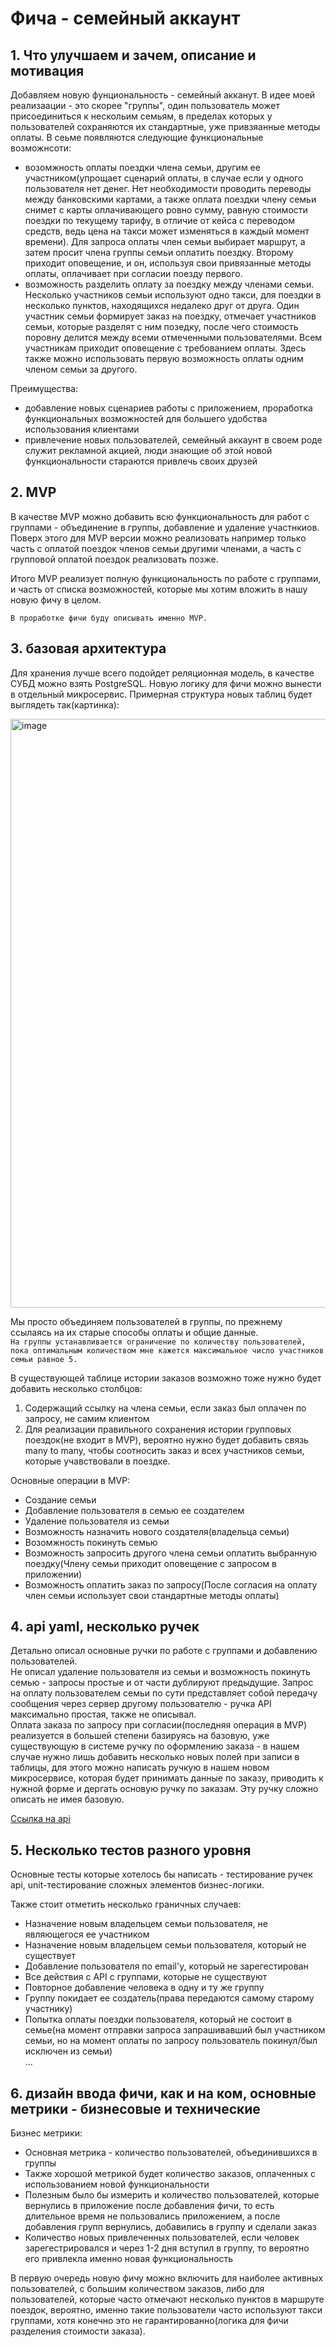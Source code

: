 # Фича - семейный аккаунт

## 1. Что улучшаем и зачем, описание и мотивация
Добавляем новую фунциональность - семейный акканут. В идее моей реализаации - это скорее "группы", один пользователь
может присоединиться к нескольим семьям, в пределах которых у пользователей сохраняются их стандартные, уже привзяанные
методы оплаты. В сеьме появляются следующие функциональные возможнсоти:

* возомжность оплаты поездки члена семьи, другим ее участником(упрощает сценарий оплаты, в случае если у одного
пользователя нет денег. Нет необходимости проводить переводы между банковскими картами, а также оплата поездки члену 
семьи снимет с карты оплачивающего ровно сумму, равную стоимости поездки по текущему тарифу, в отличие от кейса с 
переводом средств, ведь цена на такси может изменяться в каждый момент времени). Для запроса оплаты член семьи выбирает
маршрут, а затем просит члена группы семьи оплатить поездку. Второму приходит оповещение, и он, используя свои
привязанные методы оплаты, оплачивает при согласии поезду первого.
* возможность разделить оплату за поездку между членами семьи. Несколько участников семьи используют одно такси, для
поездки в несколько пунктов, находящихся недалеко друг от друга. Один участник семьи формирует заказ на поездку,
отмечает участников семьи, которые разделят с ним позедку, после чего стоимость поровну делится между всеми
отмеченными пользователями. Всем участникам приходит оповещение с требованием оплаты. Здесь также можно использовать
первую возможность оплаты одним членом семьи за другого.

Преимущества:
* добавление новых сценариев работы с приложением, проработка функциональных возможностей для большего удобства
использования клиентами
* привлечение новых пользователей, семейный аккаунт в своем роде служит рекламной акцией, люди знающие об этой новой
функциональности стараются привлечь своих друзей


## 2. MVP
В качестве MVP можно добавить всю функциональность для работ с группами - объединение в группы, добавление и удаление 
участнкиов. Поверх этого для MVP версии можно реализовать например только часть с оплатой поездок
членов семьи другими членами, а часть с групповой оплатой поездок реализовать позже.

Итого MVP реализует полную функциональность по работе с группами, и часть от списка возможностей,
которые мы хотим вложить в нашу новую фичу в целом.

`В проработке фичи буду описывать именно MVP.`


## 3. базовая архитектура
Для хранения лучше всего подойдет реляционная модель, в качестве СУБД можно взять PostgreSQL. Новую логику для фичи
можно вынести в отдельный микросервис. Примерная структура новых таблиц будет выглядеть так(картинка):

<img width="942" alt="image" src="https://user-images.githubusercontent.com/44731679/121331014-2cef9500-c91f-11eb-9138-6dab92114cbe.png">

Мы просто объединяем пользователей в группы, по прежнему ссылаясь на их старые способы оплаты и общие данные.  
`На группы устанавливается ограничение по количеству пользователей, пока оптимальным количеством мне кажется
максимальное число участников семьи равное 5.`

В существующей таблице истории заказов возможно тоже нужно будет добавить несколько столбцов:
1. Содержащий ссылку на члена семьи, если заказ был оплачен по запросу, не самим клиентом
2. Для реализации правильного сохранения истории групповых поездок(не входит в MVP), вероятно нужно будет добавить
связь many to many, чтобы соотносить заказ и всех участников семьи, которые учавствовали в поездке.

Основные операции в MVP:
* Создание семьи
* Добавление пользователя в семью ее создателем
* Удаление пользователя из семьи
* Возможность назначить нового создателя(владельца семьи)
* Возомжность покинуть семью
* Возможность запросить другого члена семьи оплатить выбранную поездку(Члену семьи приходит оповещение с запросом
в приложении)
* Возможность оплатить заказ по запросу(После согласия на оплату член семьи использует свои стандартные методы оплаты)


## 4. api yaml, несколько ручек
Детально описал основные ручки по работе с группами и добавлению пользователей.  
Не описал удаление пользователя из семьи и возможность покинуть семью - запросы простые и от части дублируют 
предыдущие. Запрос на оплату пользователем семьи по сути представляет собой
передачу сообщения через сервер другому пользователю - ручка API максимально простая, также не описывал.  
Оплата заказа по запросу при согласии(последняя операция в MVP) реализуется в большей степени базируясь на базовую,
уже существующую в системе ручку по оформлению заказа - в нашем случае нужно лишь добавить несколько новых полей при
записи в таблицы, для этого можно написать ручкую в нашем новом микросервисе, которая будет принимать данные по заказу,
приводить к нужной форме и дергать основую ручку по заказам. Эту ручку сложно описать не имея базовую.

[Ссылка на api](api.yaml)


## 5. Несколько тестов разного уровня
Основные тесты которые хотелось бы написать -  тестирование ручек api, unit-тестирование сложных элементов
бизнес-логики.

Также стоит отметить несколько граничных случаев:
* Назначение новым владельцем семьи пользователя, не являющегося ее участником
* Назначение новым владельцем семьи пользователя, который не существует
* Добавление пользователя по email'у, который не зарегестирован
* Все действия с API с группами, которые не существуют
* Повторное добавление человека в одну и ту же группу
* Группу покидает ее создатель(права передаются самому старому участнику)
* Попытка оплаты поездки пользователя, который не состоит в семье(на момент отправки запроса запрашивавший был
участником семьи, но на момент оплаты по запросу пользователь покинул/был исключен из семьи)  
...


## 6. дизайн ввода фичи, как и на ком, основные метрики - бизнесовые и технические
Бизнес метрики:
* Основная метрика - количество пользователей, объединившихся в группы
* Также хорошой метрикой будет количество заказов, оплаченных с использованием новой функциональности
* Полезным было бы измерить и количество пользователей, которые вернулись в приложение после добавления фичи,
то есть длительное время не пользовались приложением, а после добавления групп вернулись, добавились в группу и 
сделали заказ
* Количество новых привлеченных пользователей, если человек зарегестрировался и через 1-2 дня вступил в группу, то
вероятно его привлекла именно новая функциональность

В первую очередь новую фичу можно включить для наиболее активных пользователей, с большим количеством заказов, либо для
пользователей, которые часто отмечают несколько пунктов в маршруте поездок, вероятно, именно такие пользователи
часто используют такси группами, хотя конечно это не гарантированно(логика для фичи разделения стоимости заказа).  
